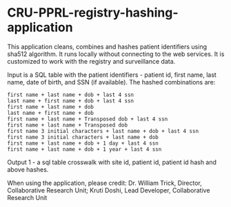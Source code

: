# CRU-PPRL-registry-hashing-application
This application cleans, combines and hashes patient identifiers using sha512 algorithm. It runs locally without connecting to the web services. It is customized to work with the registry and surveillance data.

Input is a SQL table with the patient identifiers - patient id, first name, last name, date of birth, and SSN (if available).
The hashed combinations are:

    first name + last name + dob + last 4 ssn
    last name + first name + dob + last 4 ssn
    first name + last name + dob
    last name + first name + dob
    first name + last name + Transposed dob + last 4 ssn
    first name + last name + Transposed dob
    first name 3 initial characters + last name + dob + last 4 ssn
    first name 3 initial characters + last name + dob
    first name + last name + dob + 1 day + last 4 ssn
    first name + last name + dob + 1 year + last 4 ssn

Output 1 - a sql table crosswalk with site id, patient id, patient id hash and above hashes.

When using the application, please credit:
Dr. William Trick, Director, Collaborative Research Unit; Kruti Doshi, Lead Developer, Collaborative Research Unit
